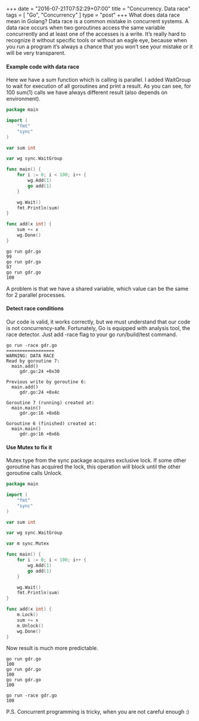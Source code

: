 +++
date = "2016-07-21T07:52:29+07:00"
title = "Concurrency. Data race"
tags = [ "Go", "Concurrency" ]
type = "post"
+++
What does data race mean in Golang? Data race is a common mistake in concurrent systems. A data race occurs when two goroutines access the same variable concurrently and at least one of the accesses is a write. It’s really hard to recognize it without specific tools or without an eagle eye, because when you run a program it’s always a chance that you won’t see your mistake or it will be very transparent.


#### Example code with data race

Here we have a sum function which is calling is parallel. I added WaitGroup to wait for execution of all goroutines and print a result. As you can see, for 100 sum(1) calls we have always different result (also depends on environment).

```go
package main

import (
	"fmt"
	"sync"
)

var sum int

var wg sync.WaitGroup

func main() {
	for i := 0; i < 100; i++ {
		wg.Add(1)
		go add(1)
	}

	wg.Wait()
	fmt.Println(sum)
}

func add(x int) {
	sum += x
	wg.Done()
}
```

```
go run gdr.go
99
go run gdr.go
97
go run gdr.go
100
```

A problem is that we have a shared variable, which value can be the same for 2 parallel processes.

#### Detect race conditions

Our code is valid, it works correctly, but we must understand that our code is not concurrency-safe. Fortunately, Go is equipped with analysis tool, the race detector. Just add -race flag to your go run/build/test command.

```
go run -race gdr.go
==================
WARNING: DATA RACE
Read by goroutine 7:
  main.add()
     gdr.go:24 +0x30

Previous write by goroutine 6:
  main.add()
     gdr.go:24 +0x4c

Goroutine 7 (running) created at:
  main.main()
     gdr.go:16 +0x6b

Goroutine 6 (finished) created at:
  main.main()
     gdr.go:16 +0x6b
```

#### Use Mutex to fix it

Mutex type from the sync package acquires exclusive lock. If some other goroutine has acquired the lock, this operation will block until the other goroutine calls Unlock.

```go
package main

import (
	"fmt"
	"sync"
)

var sum int

var wg sync.WaitGroup

var m sync.Mutex

func main() {
	for i := 0; i < 100; i++ {
		wg.Add(1)
		go add(1)
	}

	wg.Wait()
	fmt.Println(sum)
}

func add(x int) {
	m.Lock()
	sum += x
	m.Unlock()
	wg.Done()
}
```

Now result is much more predictable.

```
go run gdr.go
100
go run gdr.go
100
go run gdr.go
100

go run -race gdr.go
100
```

P.S. Concurrent programming is tricky, when you are not careful enough :)
